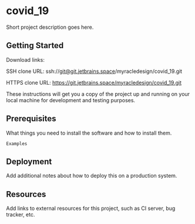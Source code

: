 # covid_19

Short project description goes here.

## Getting Started

Download links:

SSH clone URL: ssh://git@git.jetbrains.space/myracledesign/covid_19.git

HTTPS clone URL: https://git.jetbrains.space/myracledesign/covid_19.git



These instructions will get you a copy of the project up and running on your local machine for development and testing purposes.

## Prerequisites

What things you need to install the software and how to install them.

```
Examples
```

## Deployment

Add additional notes about how to deploy this on a production system.

## Resources

Add links to external resources for this project, such as CI server, bug tracker, etc.
